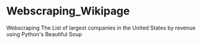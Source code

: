 # Webscraping_Wikipage
Webscraping The List of largest companies in the United States by revenue using Python's Beautiful Soup
